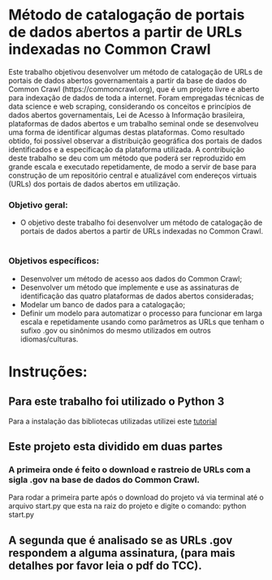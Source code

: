 # Método de catalogação de portais de dados abertos a partir de URLs indexadas no Common Crawl #
<p>       Este trabalho objetivou desenvolver um método de  catalogação de URLs de portais de dados abertos governamentais a partir  da base de dados do 
 Common Crawl (https://commoncrawl.org), que é um projeto livre e aberto para indexação de dados de toda a internet. Foram empregadas técnicas de data science e web scraping, considerando  os conceitos e princípios de dados abertos governamentais, Lei de Acesso à Informação brasileira, plataformas de dados abertos e um trabalho seminal onde se desenvolveu uma forma de identificar algumas destas plataformas. Como resultado obtido, foi possível observar a distribuição geográfica dos portais de dados identificados e a especificação da plataforma utilizada. A contribuição deste trabalho  se deu com um método que poderá ser reproduzido em grande escala e executado repetidamente, de modo a servir de base para construção de um repositório central e atualizável com endereços virtuais (URLs) dos portais de dados abertos em utilização. </p>
<p>
 
 ### Objetivo geral: <br /> 
* O objetivo deste trabalho foi desenvolver um método de catalogação de portais de dados abertos a partir de URLs indexadas no Common Crawl.<br />
  <br />
 ### Objetivos específicos: <br />
  * Desenvolver um método de acesso aos dados do Common Crawl;<br />
  * Desenvolver um método que implemente e use  as assinaturas de identificação das quatro plataformas de dados abertos consideradas;<br />
  * Modelar um banco de dados para a catalogação;<br />
  * Definir um modelo para automatizar o processo para funcionar em larga escala e repetidamente usando como parâmetros as URLs que tenham o sufixo .gov ou sinônimos do mesmo utilizados em outros idiomas/culturas.<br />
</p>

<p>
 
 # Instruções: <br />
 ## Para este trabalho foi utilizado o Python 3 <br />
 Para a instalação das bibliotecas utilizadas utilizei este [tutorial](http://blog.abraseucodigo.com.br/instalando-qualquer-versao-do-python-no-linux-macosx-utilizando-pyenv.html)
 ## Este projeto esta dividido em duas partes
 </p>
 <p>
 
 ### A primeira onde é feito o download e rastreio de URLs com a sigla .gov na base de dados do Common Crawl.
 </p>
 Para rodar a primeira parte após o download do projeto vá via terminal até o arquivo start.py que esta na raiz do projeto e digite o comando: python start.py
 <br />
 
 ## A segunda que é analisado se as URLs .gov respondem a alguma assinatura, (para mais detalhes por favor leia o pdf do TCC).  
 
 
 
 
</p>
